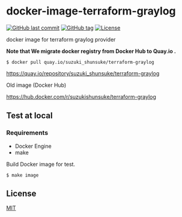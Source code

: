 # docker-image-terraform-graylog

[![GitHub last commit](https://img.shields.io/github/last-commit/suzuki-shunsuke/docker-image-terraform-graylog.svg)](https://github.com/suzuki-shunsuke/docker-image-terraform-graylog)
[![GitHub tag](https://img.shields.io/github/tag/suzuki-shunsuke/docker-image-terraform-graylog.svg)](https://github.com/suzuki-shunsuke/docker-image-terraform-graylog/releases)
[![License](http://img.shields.io/badge/license-mit-blue.svg?style=flat-square)](https://raw.githubusercontent.com/suzuki-shunsuke/docker-image-terraform-graylog/master/LICENSE)

docker image for terraform graylog provider

**Note that We migrate docker registry from Docker Hub to Quay.io .**

```
$ docker pull quay.io/suzuki_shunsuke/terraform-graylog
```

https://quay.io/repository/suzuki_shunsuke/terraform-graylog


Old image (Docker Hub)

https://hub.docker.com/r/suzukishunsuke/terraform-graylog

## Test at local

### Requirements

* Docker Engine
* make

Build Docker image for test.

```
$ make image
```

## License

[MIT](LICENSE)
